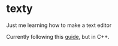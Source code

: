 # texty
Just me learning how to make a text editor

Currently following this [guide](https://viewsourcecode.org/snaptoken/kilo/02.enteringRawMode.html), but in C++.
